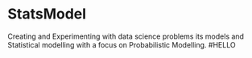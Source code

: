 # StatsModel
Creating and Experimenting with data science problems its models and Statistical modelling with a focus on Probabilistic Modelling.
#HELLO
